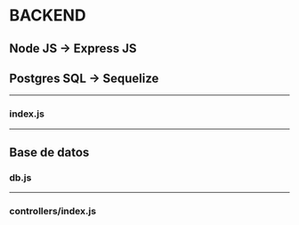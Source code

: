 # BACKEND

## Node JS -> Express JS

## Postgres SQL -> Sequelize

---

### index.js

---

## Base de datos

### db.js

---

### controllers/index.js
